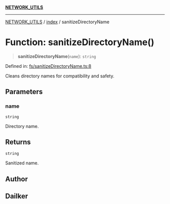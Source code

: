 [**NETWORK_UTILS**](../../README.md)

***

[NETWORK_UTILS](../../README.md) / [index](../README.md) / sanitizeDirectoryName

# Function: sanitizeDirectoryName()

> **sanitizeDirectoryName**(`name`): `string`

Defined in: [fs/sanitizeDirectoryName.ts:8](https://github.com/dailker/everyutil/blob/26e2bb73429918cf0d08899e9efd90b82a42c92e/src/fs/sanitizeDirectoryName.ts#L8)

Cleans directory names for compatibility and safety.

## Parameters

### name

`string`

Directory name.

## Returns

`string`

Sanitized name.

## Author

## Dailker
